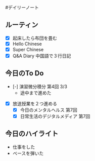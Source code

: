 #デイリーノート
## ルーティン
- [x] 起床したら布団を畳む
- [x] Hello Chinese
- [x] Super Chinese
- [x] Q&A Diary 中国語で３行日記
## 今日のTo Do
- [-] 演習微分積分 第4回 3/3
	- 途中まで進めた
- [x] 放送授業を２つ進める
	- [x] 今日のメンタルヘルス 第7回
	- [x] 日常生活のデジタルメディア 第7回
## 今日のハイライト
- 仕事をした
- ベースを弾いた
